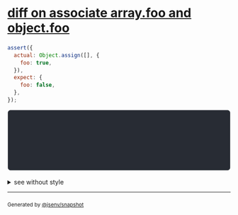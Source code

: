 # [diff on associate array.foo and object.foo](../../array.test.js#L89)

```js
assert({
  actual: Object.assign([], {
    foo: true,
  }),
  expect: {
    foo: false,
  },
});
```

![img](throw.svg)

<details>
  <summary>see without style</summary>

```console
AssertionError: actual and expect are different

actual: [] {
  foo: true,
}
expect: {
  foo: false,
}
```

</details>


---

<sub>
  Generated by <a href="https://github.com/jsenv/core/tree/main/packages/tooling/snapshot">@jsenv/snapshot</a>
</sub>
